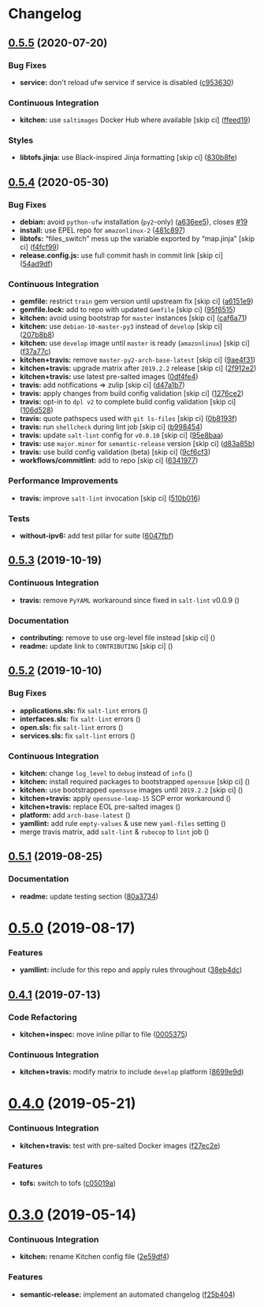 # Changelog

## [0.5.5](https://github.com/saltstack-formulas/ufw-formula/compare/v0.5.4...v0.5.5) (2020-07-20)


### Bug Fixes

* **service:** don't reload ufw service if service is disabled ([c953630](https://github.com/saltstack-formulas/ufw-formula/commit/c953630e5f53f15d873981325a5f9b52f5f812e0))


### Continuous Integration

* **kitchen:** use `saltimages` Docker Hub where available [skip ci] ([ffeed19](https://github.com/saltstack-formulas/ufw-formula/commit/ffeed19c39447ba825fcc8d42ed70f673ae3a098))


### Styles

* **libtofs.jinja:** use Black-inspired Jinja formatting [skip ci] ([830b8fe](https://github.com/saltstack-formulas/ufw-formula/commit/830b8fe0591bb51332920c8a39ed5ba1dd27a10c))

## [0.5.4](https://github.com/saltstack-formulas/ufw-formula/compare/v0.5.3...v0.5.4) (2020-05-30)


### Bug Fixes

* **debian:** avoid `python-ufw` installation (`py2`-only) ([a636ee5](https://github.com/saltstack-formulas/ufw-formula/commit/a636ee5406d51f106e49e8022b44c5ce997d9aec)), closes [#19](https://github.com/saltstack-formulas/ufw-formula/issues/19)
* **install:** use EPEL repo for `amazonlinux-2` ([481c897](https://github.com/saltstack-formulas/ufw-formula/commit/481c8973f79947e074455dc5caf1d752eb11fdfc))
* **libtofs:** “files_switch” mess up the variable exported by “map.jinja” [skip ci] ([f4fcf99](https://github.com/saltstack-formulas/ufw-formula/commit/f4fcf992748566ab509e41514572ecdfc2b7a62e))
* **release.config.js:** use full commit hash in commit link [skip ci] ([54ad9df](https://github.com/saltstack-formulas/ufw-formula/commit/54ad9dfe58923fc7578cfd9131e84d2e5b7846ae))


### Continuous Integration

* **gemfile:** restrict `train` gem version until upstream fix [skip ci] ([a6151e9](https://github.com/saltstack-formulas/ufw-formula/commit/a6151e96ee51329a478a431319fc73628d3c4f1a))
* **gemfile.lock:** add to repo with updated `Gemfile` [skip ci] ([95f6515](https://github.com/saltstack-formulas/ufw-formula/commit/95f651535e2c15a02bd584d4a38ba6b232c1fbb4))
* **kitchen:** avoid using bootstrap for `master` instances [skip ci] ([caf6a71](https://github.com/saltstack-formulas/ufw-formula/commit/caf6a713ccb6719f3e41b518b86fee90c15d7fde))
* **kitchen:** use `debian-10-master-py3` instead of `develop` [skip ci] ([207b8b8](https://github.com/saltstack-formulas/ufw-formula/commit/207b8b806e2018ed8ed7f3894982b8d403ac2d5d))
* **kitchen:** use `develop` image until `master` is ready (`amazonlinux`) [skip ci] ([f37a77c](https://github.com/saltstack-formulas/ufw-formula/commit/f37a77c70659d43a904faf6652af23d38da4ac74))
* **kitchen+travis:** remove `master-py2-arch-base-latest` [skip ci] ([9ae4f31](https://github.com/saltstack-formulas/ufw-formula/commit/9ae4f31b8860c3fbe4c3f9ab22402682e5abda43))
* **kitchen+travis:** upgrade matrix after `2019.2.2` release [skip ci] ([2f912e2](https://github.com/saltstack-formulas/ufw-formula/commit/2f912e201c58f13c428c77a654e95bde898c2ef3))
* **kitchen+travis:** use latest pre-salted images ([0df4fe4](https://github.com/saltstack-formulas/ufw-formula/commit/0df4fe4cfbb9521d08a56b004bf706b5cedfd905))
* **travis:** add notifications => zulip [skip ci] ([d47a1b7](https://github.com/saltstack-formulas/ufw-formula/commit/d47a1b7f71fb6bd0e12b11c1d9b0fea42f404d25))
* **travis:** apply changes from build config validation [skip ci] ([1276ce2](https://github.com/saltstack-formulas/ufw-formula/commit/1276ce2411fbdd823b5334cb9d1a780b37d3232f))
* **travis:** opt-in to `dpl v2` to complete build config validation [skip ci] ([106d528](https://github.com/saltstack-formulas/ufw-formula/commit/106d5283f256488dfe465e21d8a1b3c8fa0469d7))
* **travis:** quote pathspecs used with `git ls-files` [skip ci] ([0b8193f](https://github.com/saltstack-formulas/ufw-formula/commit/0b8193fd5a9f85f7c12ba8f887ff160cdda986b6))
* **travis:** run `shellcheck` during lint job [skip ci] ([b998454](https://github.com/saltstack-formulas/ufw-formula/commit/b998454cc401ce4758b8a8c9ab6f57d51b64eadf))
* **travis:** update `salt-lint` config for `v0.0.10` [skip ci] ([95e8baa](https://github.com/saltstack-formulas/ufw-formula/commit/95e8baa9db5865076ab27eb876a42d310af67427))
* **travis:** use `major.minor` for `semantic-release` version [skip ci] ([d83a85b](https://github.com/saltstack-formulas/ufw-formula/commit/d83a85be9580be5753ffcee656b328f5e580edf1))
* **travis:** use build config validation (beta) [skip ci] ([9cf6cf3](https://github.com/saltstack-formulas/ufw-formula/commit/9cf6cf350ed4362a69419ba191ce658c56ca6744))
* **workflows/commitlint:** add to repo [skip ci] ([6341977](https://github.com/saltstack-formulas/ufw-formula/commit/63419772eb7055d838a9ee3bf55c54d009b7fcc5))


### Performance Improvements

* **travis:** improve `salt-lint` invocation [skip ci] ([510b016](https://github.com/saltstack-formulas/ufw-formula/commit/510b0169da4c673130708f22c9a143cb4c86da70))


### Tests

* **without-ipv6:** add test pillar for suite ([6047fbf](https://github.com/saltstack-formulas/ufw-formula/commit/6047fbfc4c77eddd31c8507e0505e5d0b62fe67b))

## [0.5.3](https://github.com/saltstack-formulas/ufw-formula/compare/v0.5.2...v0.5.3) (2019-10-19)


### Continuous Integration

* **travis:** remove `PyYAML` workaround since fixed in `salt-lint` v0.0.9 ([](https://github.com/saltstack-formulas/ufw-formula/commit/698dad8))


### Documentation

* **contributing:** remove to use org-level file instead [skip ci] ([](https://github.com/saltstack-formulas/ufw-formula/commit/7dd4dc2))
* **readme:** update link to `CONTRIBUTING` [skip ci] ([](https://github.com/saltstack-formulas/ufw-formula/commit/374f48a))

## [0.5.2](https://github.com/saltstack-formulas/ufw-formula/compare/v0.5.1...v0.5.2) (2019-10-10)


### Bug Fixes

* **applications.sls:** fix `salt-lint` errors ([](https://github.com/saltstack-formulas/ufw-formula/commit/71eed47))
* **interfaces.sls:** fix `salt-lint` errors ([](https://github.com/saltstack-formulas/ufw-formula/commit/0c9440e))
* **open.sls:** fix `salt-lint` errors ([](https://github.com/saltstack-formulas/ufw-formula/commit/c8b314b))
* **services.sls:** fix `salt-lint` errors ([](https://github.com/saltstack-formulas/ufw-formula/commit/afddcf6))


### Continuous Integration

* **kitchen:** change `log_level` to `debug` instead of `info` ([](https://github.com/saltstack-formulas/ufw-formula/commit/6559317))
* **kitchen:** install required packages to bootstrapped `opensuse` [skip ci] ([](https://github.com/saltstack-formulas/ufw-formula/commit/6359ebf))
* **kitchen:** use bootstrapped `opensuse` images until `2019.2.2` [skip ci] ([](https://github.com/saltstack-formulas/ufw-formula/commit/b057510))
* **kitchen+travis:** apply `opensuse-leap-15` SCP error workaround ([](https://github.com/saltstack-formulas/ufw-formula/commit/693b3c0))
* **kitchen+travis:** replace EOL pre-salted images ([](https://github.com/saltstack-formulas/ufw-formula/commit/5871288))
* **platform:** add `arch-base-latest` ([](https://github.com/saltstack-formulas/ufw-formula/commit/56f8336))
* **yamllint:** add rule `empty-values` & use new `yaml-files` setting ([](https://github.com/saltstack-formulas/ufw-formula/commit/bd53ce3))
* merge travis matrix, add `salt-lint` & `rubocop` to `lint` job ([](https://github.com/saltstack-formulas/ufw-formula/commit/7b1b3c9))

## [0.5.1](https://github.com/saltstack-formulas/ufw-formula/compare/v0.5.0...v0.5.1) (2019-08-25)


### Documentation

* **readme:** update testing section ([80a3734](https://github.com/saltstack-formulas/ufw-formula/commit/80a3734))

# [0.5.0](https://github.com/saltstack-formulas/ufw-formula/compare/v0.4.1...v0.5.0) (2019-08-17)


### Features

* **yamllint:** include for this repo and apply rules throughout ([38eb4dc](https://github.com/saltstack-formulas/ufw-formula/commit/38eb4dc))

## [0.4.1](https://github.com/saltstack-formulas/ufw-formula/compare/v0.4.0...v0.4.1) (2019-07-13)


### Code Refactoring

* **kitchen+inspec:** move inline pillar to file ([0005375](https://github.com/saltstack-formulas/ufw-formula/commit/0005375))


### Continuous Integration

* **kitchen+travis:** modify matrix to include `develop` platform ([8699e9d](https://github.com/saltstack-formulas/ufw-formula/commit/8699e9d))

# [0.4.0](https://github.com/saltstack-formulas/ufw-formula/compare/v0.3.0...v0.4.0) (2019-05-21)


### Continuous Integration

* **kitchen+travis:** test with pre-salted Docker images ([f27ec2e](https://github.com/saltstack-formulas/ufw-formula/commit/f27ec2e))


### Features

* **tofs:** switch to tofs ([c05019a](https://github.com/saltstack-formulas/ufw-formula/commit/c05019a))

# [0.3.0](https://github.com/saltstack-formulas/ufw-formula/compare/v0.2.0...v0.3.0) (2019-05-14)


### Continuous Integration

* **kitchen:** rename Kitchen config file ([2e59df4](https://github.com/saltstack-formulas/ufw-formula/commit/2e59df4))


### Features

* **semantic-release:** implement an automated changelog ([f25b404](https://github.com/saltstack-formulas/ufw-formula/commit/f25b404))
